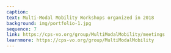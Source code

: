 ```yaml
---
caption:  
text: Multi-Modal Mobility Workshops organized in 2018
background: img/portfolio-1.jpg
sequence: 7
link: https://cps-vo.org/group/MultiModalMobility/meetings
learnmore: https://cps-vo.org/group/MultiModalMobility
---
```


 